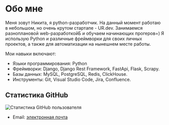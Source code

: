 # Обо мне
Меня зовут Никита, я python-разработчик.
На данный момент работаю в небольшом, но очень крутом стартапе - UR.dev. Занимаемся разноплановой web-разработкойБ и обучаем начинающих прогеров=) 
Я использую Python и различные фреймворки для своих личных проектов, а также для автоматизации на нынешнем месте работы.

Мои навыки включают:
- Языки программирования: Python
- Фреймворки: Django, Django Rest Framework, FastApi, Flask, Scrapy.
- Базы данных: MySQL, PostgreSQL, Redis, ClickHouse.
- Инструменты: Git, Visual Studio Code, Jira, Confluence.

## Статистика GitHub

![Статистика GitHub пользователя](https://github-readme-stats.vercel.app/api?username=NikitaViktorov088&show_icons=true)
- Email: [электронная почта](mailto:nikita.viktorov088@gmail.com)
